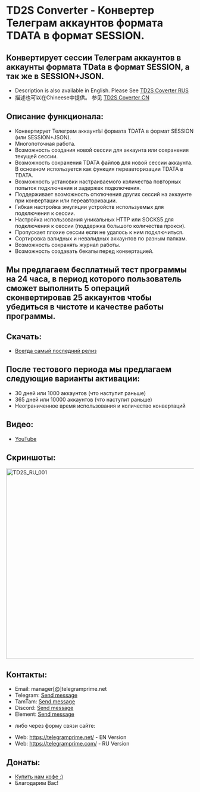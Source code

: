 # TD2S Converter - Конвертер Телеграм аккаунтов формата TDATA в формат SESSION.
## Конвертирует сессии Телеграм аккаунтов в аккаунты формата TData в формат SESSION, а так же в SESSION+JSON.
 
 * Description is also available in English. Please See [TD2S Coverter RUS](https://github.com/telegram-prime/Telegram-TData-to-Session-Converter/)
 * 描述也可以在Chineese中提供。 参见 [TD2S Coverter CN](https://github.com/telegram-prime/Telegram-TData-to-Session-Converter-CN)


## Описание функционала:
 - Конвертирует Телеграм аккаунтЫ формата TDATA в формат SESSION (или SESSION+JSON).
 - Многопоточная работа.
 - Возможность создания новой сессии для аккаунта или сохранения текущей сессии.
 - Возможность сохранения TDATA файлов для новой сессии аккаунта. В основном используется как функция переавторизации TDATA в TDATA.
 - Возможность установки настраиваемого количества повторных попыток подключения и задержек подключения.
 - Поддерживает возможность отключения других сессий на аккаунте при конвертации или переавторизации.
 - Гибкая настройка эмуляции устройств используемых для подключения к сессии.
 - Настройка использования уникальных HTTP или SOCKS5 для подключения к сессии (поддержка большого количества прокси).
 - Пропускает плохие сессии если не удалось к ним подключиться.
 - Сортировка валидных и невалидных аккаунтов по разным папкам.
 - Возможность сохранять журнал работы.
 - Возможность создавать бекапы перед конвертацией.


## Мы предлагаем бесплатный тест программы на 24 часа, в период которого пользователь сможет выполнить 5 операций сконвертировав 25 аккаунтов чтобы убедиться в чистоте и качестве работы программы.

## Скачать:
 - [Всегда самый последний релиз](https://github.com/telegram-prime/Telegram-TData-to-Session-Converter-RU/releases/latest)


## После тестового периода мы предлагаем следующие варианты активации: 
- 30 дней или 1000 аккаунтов (что наступит раньше)
- 365 дней или 10000 аккаунтов (что наступит раньше)
- Неограниченное время использования и количество конвертаций


## Видео:
- [YouTube](https://youtu.be/hpfbXPWjLqs)


## Скриншоты:
<img width="512" alt="TD2S_RU_001" src="https://github.com/user-attachments/assets/ce82edb4-c7b4-45a2-83f5-bb4048437d2e" />


##  Контакты:
- Email:    manager[@]telegramprime.net
- Telegram: [Send message](https://telegramprime.com/telegram-contact)
- TamTam:   [Send message](https://telegramprime.com/tamtam-contact)
- Discord:  [Send message](https://telegramprime.com/discord-contact)
- Element:  [Send message](https://telegramprime.com/element-contact)

* либо через форму связи сайте:
- Wеb: https://telegramprime.net/ - EN Version
- Wеb: https://telegramprime.com/ - RU Version


## Донаты:
* [Купить нам кофе :)](https://nowpayments.io/donation/telegramprime)
* Благодарим Вас!



